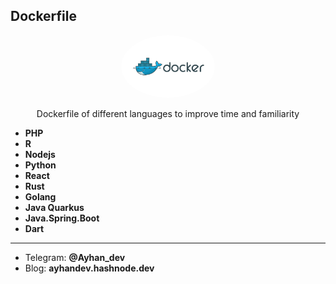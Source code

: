 ## Dockerfile


<div align="center">
    <img src="Docker.png" alt="ForNRxt GitHub Extension" width="150" style="border-radius:50%; object-fit: cover;">
    <p> Dockerfile of different languages to improve time and familiarity </p>
</div>

  - **PHP**
  - **R**
  - **Nodejs**
  - **Python**
  - **React**
  - **Rust**
  - **Golang**
  - **Java Quarkus**
  - **Java.Spring.Boot**
  - **Dart**


------------------------------------------------------------
  - Telegram: **@Ayhan_dev**
  - Blog: **ayhandev.hashnode.dev**
